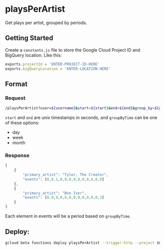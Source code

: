 # playsPerArtist

Get plays per artist, grouped by periods.

## Getting Started
Create a `constants.js` file to store the Google Cloud Project ID and
BigQuery location. Like this:
```javascript
exports.projectId = 'ENTER-PROJECT-ID-HERE'
exports.bigQueryLocation = 'ENTER-LOCATION-HERE'
```

## Format
### Request
```bash
/playsPerArtist?user=${username}&start=${start}&end=${end}&group_by=${groupByTime}`;
```
`start` and `end` are unix timestamps in seconds, and `groupByTime` can be
one of these options:
- day
- week
- month

### Response
```javascript
[
    {
        "primary_artist": "Tyler, The Creator",
        "events": [0,0,1,0,0,0,0,0,0,0,6,0,0]
    },
    {
        "primary_artist": "Bon Iver",
        "events": [0,0,0,0,0,0,0,0,0,0,0,0,3]
    }
]
```
Each element in events will be a period based on `groupByTime`.

## Deploy:
```bash
gcloud beta functions deploy playsPerArtist --trigger-http --project $GOOGLE_CLOUD_PROJECT_ID
```
